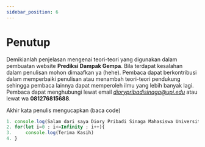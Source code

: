 ```yaml
---
sidebar_position: 6
---
```


# Penutup

Demikianlah penjelasan mengenai teori-teori yang digunakan dalam pembuatan website **Prediksi Dampak Gempa**. Bila terdapat kesalahan dalam penulisan mohon dimaafkan ya (hehe). Pembaca dapat berkontribusi dalam memperbaiki penulisan atau menambah teori-teori pendukung sehingga pembaca lainnya dapat memperoleh ilmu yang lebih banyak lagi. Pembaca dapat menghubungi lewat email *diorypribadisinaga@upi.edu* atau lewat wa **081276815688**.

Akhir kata penulis mengucapkan (baca code)

```javascript
1. console.log(Salam dari saya Diory Pribadi Sinaga Mahasiswa Universitas Pendidikan Indonesia)
2. for(let i=0 ; i<=Infinity ; i++){
3.     console.log(Terima Kasih)
4. }
```